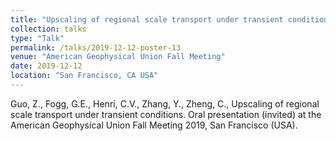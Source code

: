 ```yaml
---
title: "Upscaling of regional scale transport under transient conditions"
collection: talks
type: "Talk"
permalink: /talks/2019-12-12-poster-13
venue: "American Geophysical Union Fall Meeting"
date: 2019-12-12
location: "San Francisco, CA USA"
---
```


Guo, Z., Fogg, G.E.,  Henri, C.V., Zhang, Y., Zheng, C., Upscaling of regional scale transport under transient conditions. Oral presentation (invited) at the American Geophysical Union Fall Meeting 2019, San Francisco (USA).

